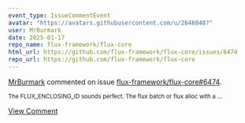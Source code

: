 ```yaml
---
event_type: IssueCommentEvent
avatar: "https://avatars.githubusercontent.com/u/2646848?"
user: MrBurmark
date: 2025-01-17
repo_name: flux-framework/flux-core
html_url: https://github.com/flux-framework/flux-core/issues/6474
repo_url: https://github.com/flux-framework/flux-core
---
```


<a href='https://github.com/MrBurmark' target='_blank'>MrBurmark</a> commented on issue <a href='https://github.com/flux-framework/flux-core/issues/6474' target='_blank'>flux-framework/flux-core#6474</a>.

<small>The FLUX_ENCLOSING_ID sounds perfect. The flux batch or flux alloc with a...</small>

<a href='https://github.com/flux-framework/flux-core/issues/6474' target='_blank'>View Comment</a>